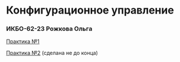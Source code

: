 # Конфигурационное управление
### ИКБО-62-23 Рожкова Ольга
[Практика №1](https://github.com/guezwhozbak/cfg/blob/main/practice1.md)

[Практика №2](https://github.com/guezwhozbak/cfg/blob/main/practice2.md) (сделана не до конца)

